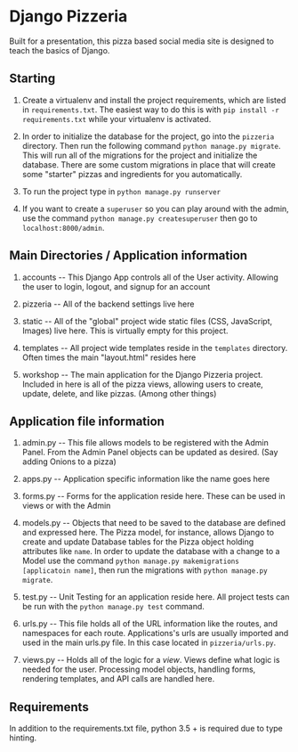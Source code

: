 # Django Pizzeria

Built for a presentation, this pizza based social media site is designed to 
teach the basics of Django.

## Starting

1) Create a virtualenv and install the project requirements, which are listed in
`requirements.txt`. The easiest way to do this is with `pip install -r
requirements.txt` while your virtualenv is activated.

2) In order to initialize the database for the project, go into the `pizzeria`
directory. Then run the following command `python manage.py migrate`. This
will run all of the migrations for the project and initialize the database.
There are some custom migrations in place that will create some "starter"
pizzas and ingredients for you automatically.

3) To run the project type in `python manage.py runserver`

4) If you want to create a `superuser` so you can play around with the admin,
use the command `python manage.py createsuperuser` then go to
`localhost:8000/admin`.

## Main Directories / Application information

1) accounts -- This Django App controls all of the User activity. Allowing the
user to login, logout, and signup for an account

2) pizzeria -- All of the backend settings live here

3) static -- All of the "global" project wide static files
(CSS, JavaScript, Images) live here. This is virtually empty for this project.

4) templates -- All project wide templates reside in the `templates` directory.
Often times the main "layout.html" resides here

5) workshop -- The main application for the Django Pizzeria project.
Included in here is all of the pizza views, allowing users to create, update,
delete, and like pizzas. (Among other things)

## Application file information

1) admin.py -- This file allows models to be registered with the Admin
Panel. From the Admin Panel objects can be updated as desired. (Say adding
Onions to a pizza)

2) apps.py -- Application specific information like the name goes here

3) forms.py -- Forms for the application reside here. These can be used in
views or with the Admin

4) models.py -- Objects that need to be saved to the database are
defined and expressed here. The Pizza model, for instance, allows Django to
create and update Database tables for the Pizza object holding attributes like
`name`. In order to update the database with a change to a Model use the
command `python manage.py makemigrations [applicatoin name]`, then run the
migrations with `python manage.py migrate`.

5) test.py -- Unit Testing for an application reside here. All project tests
can be run with the `python manage.py test` command.

6) urls.py -- This file holds all of the URL information like the routes, and
namespaces for each route. Applications's urls are usually imported and used
in the main urls.py file. In this case located in `pizzeria/urls.py`.

7) views.py -- Holds all of the logic for a *view*. Views define what logic
is needed for the user. Processing model objects, handling forms, rendering 
templates, and API calls are handled here.

## Requirements

In addition to the requirements.txt file, python 3.5 + is required due to 
type hinting.
